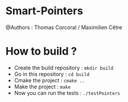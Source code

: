 # Smart-Pointers

@Authors : Thomas Corcoral / Maximilien Cêtre


# How to build ?

<ul>

  <li>Create the build repository : <code>mkdir build</code> </li>
  <li>Go in this repository : <code>cd build</code> </li>
  <li>Cmake the project : <code>cmake ..</code> </li>
  <li>Make the project : <code>make</code> </li>
  <li>Now you can run the tests : <code>./testPointers</code></li>

</ul>
